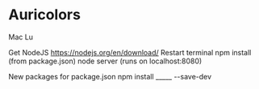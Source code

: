 # Auricolors
Mac Lu

Get NodeJS
https://nodejs.org/en/download/
Restart terminal
npm install (from package.json)
node server (runs on localhost:8080)


New packages for package.json
npm install _____ --save-dev
